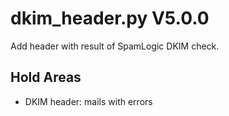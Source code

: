 dkim_header.py V5.0.0
=====================

Add header with result of SpamLogic DKIM check.

## Hold Areas
* DKIM header: mails with errors
